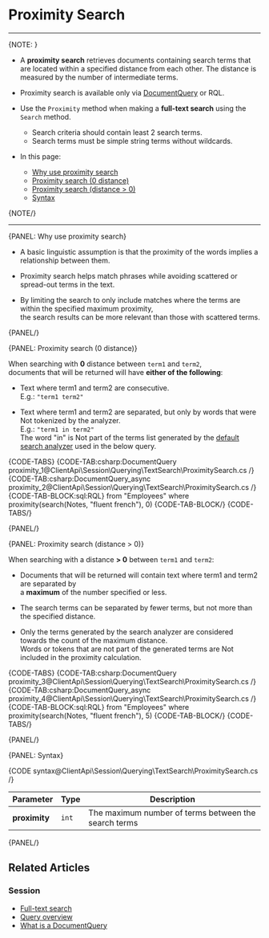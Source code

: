 # Proximity Search

---

{NOTE: }

* A __proximity search__ retrieves documents containing search terms that are located within a specified distance from each other.
  The distance is measured by the number of intermediate terms.

* Proximity search is available only via [DocumentQuery](../../../../client-api/session/querying/document-query/what-is-document-query) or RQL.  
 
* Use the `Proximity` method when making a __full-text search__ using the `Search` method.  
  * Search criteria should contain least 2 search terms.  
  * Search terms must be simple string terms without wildcards.  

* In this page:
    * [Why use proximity search](../../../../client-api/session/querying/text-search/proximity-search#why-use-proximity-search)
    * [Proximity search (0 distance)](../../../../client-api/session/querying/text-search/proximity-search#proximity-search-(0-distance))
    * [Proximity search (distance > 0)](../../../../client-api/session/querying/text-search/proximity-search#proximity-search-(distance->-0))
    * [Syntax](../../../../client-api/session/querying/text-search/proximity-search#syntax)

{NOTE/}

---

{PANEL: Why use proximity search}

* A basic linguistic assumption is that the proximity of the words implies a relationship between them.  

* Proximity search helps match phrases while avoiding scattered or spread-out terms in the text.

* By limiting the search to only include matches where the terms are within the specified maximum proximity,  
  the search results can be more relevant than those with scattered terms.

{PANEL/}

{PANEL: Proximity search (0 distance)}

When searching with __0__ distance between `term1` and `term2`,  
documents that will be returned will have __either of the following__:  

  * Text where term1 and term2 are consecutive.  
    E.g.: `"term1 term2"`  

  * Text where term1 and term2 are separated, but only by words that were Not tokenized by the analyzer.  
    E.g.: `"term1 in term2"`  
    The word "in" is Not part of the terms list generated by the [default search analyzer](../../../../indexes/using-analyzers#ravendb) used in the below query.

{CODE-TABS}
{CODE-TAB:csharp:DocumentQuery proximity_1@ClientApi\Session\Querying\TextSearch\ProximitySearch.cs /}
{CODE-TAB:csharp:DocumentQuery_async proximity_2@ClientApi\Session\Querying\TextSearch\ProximitySearch.cs /}
{CODE-TAB-BLOCK:sql:RQL}
from "Employees"
where proximity(search(Notes, "fluent french"), 0)
{CODE-TAB-BLOCK/}
{CODE-TABS/}

{PANEL/}

{PANEL: Proximity search (distance > 0)}

When searching with a distance __> 0__ between `term1` and `term2`:

  * Documents that will be returned will contain text where term1 and term2 are separated by  
    a __maximum__ of the number specified or less.

  * The search terms can be separated by fewer terms, but not more than the specified distance.

  * Only the terms generated by the search analyzer are considered towards the count of the maximum distance.  
    Words or tokens that are not part of the generated terms are Not included in the proximity calculation.

{CODE-TABS}
{CODE-TAB:csharp:DocumentQuery proximity_3@ClientApi\Session\Querying\TextSearch\ProximitySearch.cs /}
{CODE-TAB:csharp:DocumentQuery_async proximity_4@ClientApi\Session\Querying\TextSearch\ProximitySearch.cs /}
{CODE-TAB-BLOCK:sql:RQL}
from "Employees"
where proximity(search(Notes, "fluent french"), 5)
{CODE-TAB-BLOCK/}
{CODE-TABS/}

{PANEL/}

{PANEL: Syntax}

{CODE syntax@ClientApi\Session\Querying\TextSearch\ProximitySearch.cs /}

| Parameter     | Type  | Description                                          |
|---------------|-------|------------------------------------------------------|
| __proximity__ | `int` | The maximum number of terms between the search terms |

{PANEL/}

## Related Articles

### Session

- [Full-text search](../../../../client-api/session/querying/text-search/full-text-search)
- [Query overview](../../../../client-api/session/querying/how-to-query)
- [What is a DocumentQuery](../../../.../client-api/session/querying/document-query/what-is-document-query)
